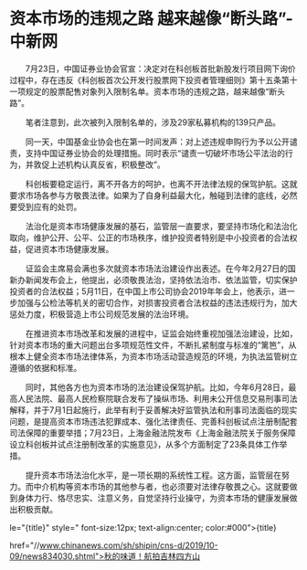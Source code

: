 # 资本市场的违规之路 越来越像“断头路”-中新网

　　7月23日，中国证券业协会官宣：决定对在科创板首批新股发行项目网下询价过程中，存在违反《科创板首次公开发行股票网下投资者管理细则》第十五条第十一项规定的股票配售对象列入限制名单。资本市场的违规之路，越来越像“断头路”。

　　笔者注意到，此次被列入限制名单的，涉及29家私募机构的139只产品。

　　同一天，中国基金业协会也在第一时间发声：对上述违规申购行为予以公开谴责，支持中国证券业协会的处理措施。同时表示“谴责一切破坏市场公平法治的行为，并敦促上述机构认真反省，积极整改”。

　　科创板要稳定运行，离不开各方的呵护，也离不开法律法规的保驾护航。这就要求市场各参与方敬畏法律。如果为了自身利益最大化，触碰到法律的底线，必然要受到应有的处罚。

　　法治化是资本市场健康发展的基石，监管层一直要求，要坚持市场化和法治化取向，维护公开、公平、公正的市场秩序，维护投资者特别是中小投资者的合法权益，促进资本市场健康发展。

　　证监会主席易会满也多次就资本市场法治建设作出表述。在今年2月27日的国新办新闻发布会上，他提出，必须敬畏法治，坚持依法治市、依法监管，切实保护投资者的合法权益；5月11日，在中国上市公司协会2019年年会上，他表示，进一步加强与公检法等机关的密切合作，对损害投资者合法权益的违法违规行为，加大惩处力度，积极营造上市公司规范发展的法治环境。

　　在推进资本市场改革和发展的进程中，证监会始终重视加强法治建设，比如，针对资本市场的重大问题出台多项规范性文件，不断扎紧制度与标准的“篱笆”，从根本上健全资本市场法律体系，为资本市场活动营造规范的环境，为执法监管树立遵循的依据和标准。

　　同时，其他各方也为资本市场的法治建设保驾护航。比如，今年6月28日，最高人民法院、最高人民检察院联合发布了操纵市场、利用未公开信息交易刑事司法解释，并于7月1日起施行，此举有利于妥善解决好监管执法和刑事司法面临的现实问题，是提高资本市场违法犯罪成本、强化法律责任、完善科创板试点注册制配套司法保障的重要举措；7月23日，上海金融法院发布《上海金融法院关于服务保障设立科创板并试点注册制改革的实施意见》，从多个方面制定了23条具体工作举措。

　　提升资本市场法治化水平，是一项长期的系统性工程。这方面，监管层在努力。而中介机构等资本市场的其他参与者，也必须要对法律存敬畏之心。这就要做到身体力行、恪尽忠实、注意义务，自觉坚持行业操守，为资本市场的健康发展做出积极贡献。

le="{title}" style=" font-size:12px; text-align:center; color:#000">{title}

href="//www.chinanews.com/sh/shipin/cns-d/2019/10-09/news834030.shtml">秋的味道！航拍吉林四方山
